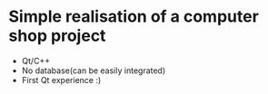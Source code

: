 # Simple realisation of a computer shop project
 - Qt/C++
 - No database(can be easily integrated)
 - First Qt experience :)
